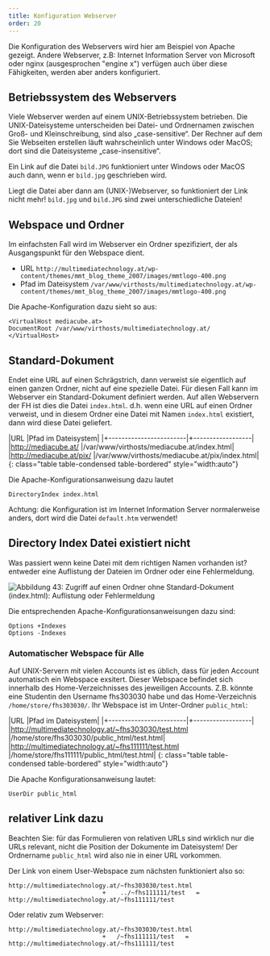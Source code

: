 ```yaml
---
title: Konfiguration Webserver
order: 20
---
```


Die Konfiguration des Webservers wird hier am Beispiel von Apache gezeigt.
Andere Webserver, z.B: Internet Information Server von Microsoft oder nginx
(ausgesprochen "engine x") 
verfügen auch über diese Fähigkeiten, werden aber anders konfiguriert.

## Betriebssystem des Webservers
Viele Webserver werden auf einem UNIX-Betriebssystem betrieben. Die UNIX-Dateisysteme unterscheiden bei Datei- und Ordnernamen zwischen Groß- und Kleinschreibung, sind also „case-sensitive“. Der Rechner auf dem Sie Webseiten erstellen läuft wahrscheinlich unter Windows oder MacOS; dort sind die Dateisysteme „case-insensitive“.

Ein Link auf die Datei `bild.JPG` funktioniert unter Windows oder MacOS auch
dann, wenn er `bild.jpg` geschrieben wird.

Liegt die Datei aber dann am (UNIX-)Webserver, so funktioniert der Link nicht mehr! 
`bild.jpg` und `bild.JPG` sind zwei unterschiedliche Dateien!

## Webspace und Ordner
Im einfachsten Fall wird im Webserver ein Ordner spezifiziert, der als Ausgangspunkt für den Webspace dient.

* URL `http://multimediatechnology.at/wp-content/themes/mmt_blog_theme_2007/images/mmtlogo-400.png`
* Pfad im Dateisystem `/var/www/virthosts/multimediatechnology.at/wp-content/themes/mmt_blog_theme_2007/images/mmtlogo-400.png`

Die Apache-Konfiguration dazu sieht so aus:

    <VirtualHost mediacube.at>
    DocumentRoot /var/www/virthosts/multimediatechnology.at/
    </VirtualHost>

## Standard-Dokument

Endet eine URL auf einen Schrägstrich, dann verweist sie eigentlich auf einen ganzen Ordner, nicht auf eine spezielle Datei. Für diesen Fall kann im Webserver ein Standard-Dokument definiert werden. Auf allen Webservern der FH ist dies die Datei `index.html`.  d.h. wenn eine URL auf einen Ordner verweist, und in diesem Ordner eine Datei mit Namen `index.html`  existiert, dann wird diese Datei geliefert.

|URL                      |Pfad im Dateisystem|
|+------------------------|+------------------|
|http://mediacube.at/     |/var/www/virthosts/mediacube.at/index.html|
|http://mediacube.at/pix/ |/var/www/virthosts/mediacube.at/pix/index.html|
{: class="table table-condensed table-bordered" style="width:auto"}


Die Apache-Konfigurationsanweisung dazu lautet

    DirectoryIndex index.html

Achtung: die Konfiguration ist im Internet Information Server normalerweise anders, dort wird die Datei `default.htm` verwendet!

## Directory Index Datei existiert nicht

Was passiert wenn keine Datei mit dem richtigen Namen vorhanden ist? entweder eine Auflistung der Dateien im Ordner oder eine Fehlermeldung.

![Abbildung 43: Zugriff auf einen Ordner ohne Standard-Dokument (index.html): Auflistung oder Fehlermeldung](/images/apache-directory-index.png)

Die entsprechenden Apache-Konfigurationsanweisungen dazu sind:

    Options +Indexes
    Options -Indexes


### Automatischer Webspace für Alle

Auf UNIX-Servern mit vielen Accounts ist es üblich, dass  für jeden Account
automatisch ein Webspace exsitert. Dieser Webspace befindet sich innerhalb des
Home-Verzeichnisses des jeweiligen Accounts. Z.B. könnte eine Studentin den
Username fhs303030 habe und das Home-Verzeichnis `/home/store/fhs303030/`. Ihr
Webspace ist im Unter-Ordner `public_html`: 

|URL                      |Pfad im Dateisystem|
|+------------------------|+------------------|
|http://multimediatechnology.at/~fhs303030/test.html |/home/store/fhs303030/public_html/test.html|
|http://multimediatechnology.at/~fhs111111/test.html |/home/store/fhs111111/public_html/test.html|
{: class="table table-condensed table-bordered" style="width:auto"}

Die Apache Konfigurationsanweisung lautet:

    UserDir public_html



## relativer Link dazu

Beachten Sie: für das Formulieren von relativen URLs sind wirklich nur die URLs relevant,
nicht die Position der Dokumente im Dateisystem! Der Ordnername `public_html` wird also nie in einer URL vorkommen.

Der Link von einem User-Webspace zum nächsten funktioniert also so:

    http://multimediatechnology.at/~fhs303030/test.html   
                              +    ../~fhs111111/test   =
    http://multimediatechnology.at/~fhs111111/test

Oder relativ zum Webserver:

    http://multimediatechnology.at/~fhs303030/test.html   
                              +   /~fhs111111/test   =
    http://multimediatechnology.at/~fhs111111/test

